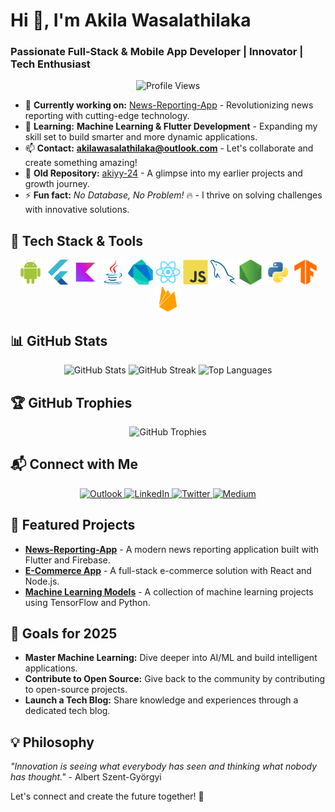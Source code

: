 # Hi 👋, I'm Akila Wasalathilaka

### Passionate Full-Stack & Mobile App Developer | Innovator | Tech Enthusiast

<p align="center">
    <img src="https://komarev.com/ghpvc/?username=akila-wasalathilaka&label=Profile%20views&color=ff6b6b&style=flat" alt="Profile Views" />
</p>

- 🔭 **Currently working on:** [News-Reporting-App](https://github.com/Akila-Wasalathilaka/News-reporting-app.git) - Revolutionizing news reporting with cutting-edge technology.
- 🌱 **Learning:** **Machine Learning & Flutter Development** - Expanding my skill set to build smarter and more dynamic applications.
- 📫 **Contact:** **akilawasalathilaka@outlook.com** - Let's collaborate and create something amazing!
- 🔗 **Old Repository:** [akiyy-24](https://github.com/akiyy-24) - A glimpse into my earlier projects and growth journey.
- ⚡ **Fun fact:** *No Database, No Problem!* 🔥 - I thrive on solving challenges with innovative solutions.

## 🚀 Tech Stack & Tools

<p align="center">
    <img src="https://raw.githubusercontent.com/devicons/devicon/master/icons/android/android-original.svg" alt="Android" width="40" height="40"/>
    <img src="https://raw.githubusercontent.com/devicons/devicon/master/icons/flutter/flutter-original.svg" alt="Flutter" width="40" height="40"/>
    <img src="https://raw.githubusercontent.com/devicons/devicon/master/icons/kotlin/kotlin-original.svg" alt="Kotlin" width="40" height="40"/>
    <img src="https://raw.githubusercontent.com/devicons/devicon/master/icons/java/java-original.svg" alt="Java" width="40" height="40"/>
    <img src="https://raw.githubusercontent.com/devicons/devicon/master/icons/dart/dart-original.svg" alt="Dart" width="40" height="40"/>
    <img src="https://raw.githubusercontent.com/devicons/devicon/master/icons/react/react-original.svg" alt="React" width="40" height="40"/>
    <img src="https://raw.githubusercontent.com/devicons/devicon/master/icons/javascript/javascript-original.svg" alt="JavaScript" width="40" height="40"/>
    <img src="https://raw.githubusercontent.com/devicons/devicon/master/icons/mysql/mysql-original.svg" alt="MySQL" width="40" height="40"/>
    <img src="https://raw.githubusercontent.com/devicons/devicon/master/icons/nodejs/nodejs-original.svg" alt="Node.js" width="40" height="40"/>
    <img src="https://raw.githubusercontent.com/devicons/devicon/master/icons/python/python-original.svg" alt="Python" width="40" height="40"/>
    <img src="https://raw.githubusercontent.com/devicons/devicon/master/icons/tensorflow/tensorflow-original.svg" alt="TensorFlow" width="40" height="40"/>
    <img src="https://raw.githubusercontent.com/devicons/devicon/master/icons/firebase/firebase-plain.svg" alt="Firebase" width="40" height="40"/>
</p>

## 📊 GitHub Stats

<p align="center">
    <img src="https://github-readme-stats.vercel.app/api?username=akila-wasalathilaka&show_icons=true&theme=dracula" alt="GitHub Stats"/>
    <img src="https://streak-stats.demolab.com/?user=akila-wasalathilaka" alt="GitHub Streak"/>
    <img src="https://github-readme-stats.vercel.app/api/top-langs/?username=akila-wasalathilaka&layout=compact&theme=dracula" alt="Top Languages"/>
</p>

## 🏆 GitHub Trophies

<p align="center">
    <img src="https://github-profile-trophy.vercel.app/?username=akila-wasalathilaka&theme=dracula&no-frame=true&row=1&column=7" alt="GitHub Trophies"/>
</p>

## 📬 Connect with Me

<p align="center">
    <a href="mailto:akilawasalathilaka@outlook.com">
        <img src="https://img.shields.io/badge/Email-0078D4?style=for-the-badge&logo=microsoft-outlook&logoColor=white" alt="Outlook" />
    </a>
    <a href="https://linkedin.com/in/akila-wasalathilaka" target="_blank">
        <img src="https://img.shields.io/badge/LinkedIn-0077B5?style=for-the-badge&logo=linkedin&logoColor=white" alt="LinkedIn" />
    </a>
    <a href="https://twitter.com/akila_wasala" target="_blank">
        <img src="https://img.shields.io/badge/Twitter-1DA1F2?style=for-the-badge&logo=twitter&logoColor=white" alt="Twitter" />
    </a>
    <a href="https://medium.com/@akilawasalathilaka" target="_blank">
        <img src="https://img.shields.io/badge/Medium-12100E?style=for-the-badge&logo=medium&logoColor=white" alt="Medium" />
    </a>
</p>

## 🌟 Featured Projects

- **[News-Reporting-App](https://github.com/Akila-Wasalathilaka/News-reporting-app.git)** - A modern news reporting application built with Flutter and Firebase.
- **[E-Commerce App](https://github.com/Akila-Wasalathilaka/E-Commerce-App)** - A full-stack e-commerce solution with React and Node.js.
- **[Machine Learning Models](https://github.com/Akila-Wasalathilaka/ML-Projects)** - A collection of machine learning projects using TensorFlow and Python.


## 🎯 Goals for 2025

- **Master Machine Learning:** Dive deeper into AI/ML and build intelligent applications.
- **Contribute to Open Source:** Give back to the community by contributing to open-source projects.
- **Launch a Tech Blog:** Share knowledge and experiences through a dedicated tech blog.

## 💡 Philosophy

*"Innovation is seeing what everybody has seen and thinking what nobody has thought."* - Albert Szent-Györgyi

Let's connect and create the future together! 🚀

